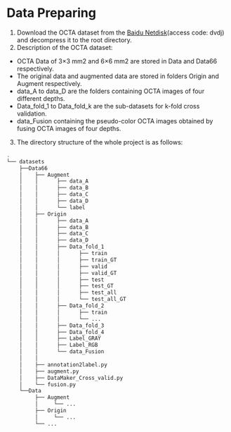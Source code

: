 # Data Preparing

1. Download the OCTA dataset from the [Baidu Netdisk](https://pan.baidu.com/s/1LVpg--HKS45mALSgIX5cNg?pwd=dvdj)(access code: dvdj) and decompress it to the root directory.
2. Description of the OCTA dataset:
* OCTA Data of 3×3 mm2 and 6×6 mm2 are stored in Data and Data66 respectively.
* The original data and augmented data are stored in folders Origin and Augment respectively.
* data_A to data_D are the folders containing OCTA images of four different depths.
* Data_fold_1 to Data_fold_k are the sub-datasets for k-fold cross validation.
* data_Fusion containing the pseudo-color OCTA images obtained by fusing OCTA images of four depths.
3. The directory structure of the whole project is as follows:

```bash
.
└── datasets
    ├──Data66
    │    ├── Augment
    │    │      ├── data_A
    │    │      ├── data_B
    │    │      ├── data_C
    │    │      ├── data_D
    │    │      └── label
    │    ├── Origin
    │    │      ├── data_A
    │    │      ├── data_B
    │    │      ├── data_C
    │    │      ├── data_D
    │    │      ├── Data_fold_1
    │    │      │      ├── train
    │    │      │      ├── train_GT
    │    │      │      ├── valid
    │    │      │      ├── valid_GT
    │    │      │      ├── test
    │    │      │      ├── test_GT
    │    │      │      ├── test_all
    │    │      │      └── test_all_GT
    │    │      ├── Data_fold_2
    │    │      │      ├── train
    │    │      │      └── ...
    │    │      ├── Data_fold_3
    │    │      ├── Data_fold_4
    │    │      ├── Label_GRAY
    │    │      ├── Label_RGB
    │    │      └── data_Fusion
    │    │
    │    ├── annotation2label.py
    │    ├── augment.py
    │    ├── DataMaker_Cross_valid.py
    │    └── fusion.py
    └──Data
         ├── Augment
         │     └── ...
         ├── Origin
         │     └── ...
         └── ...

```
